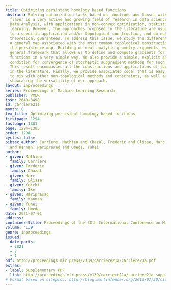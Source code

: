 ```yaml
---
title: Optimizing persistent homology based functions
abstract: Solving optimization tasks based on functions and losses with a topological
  flavor is a very active and growing field of research in data science and Topological
  Data Analysis, with applications in non-convex optimization, statistics and machine
  learning. However, the approaches proposed in the literature are usually anchored
  to a specific application and/or topological construction, and do not come with
  theoretical guarantees. To address this issue, we study the differentiability of
  a general map associated with the most common topological construction, that is,
  the persistence map. Building on real analytic geometry arguments, we propose a
  general framework that allows us to define and compute gradients for persistence-based
  functions in a very simple way. We also provide a simple, explicit and sufficient
  condition for convergence of stochastic subgradient methods for such functions.
  This result encompasses all the constructions and applications of topological optimization
  in the literature. Finally, we provide associated code, that is easy to handle and
  to mix with other non-topological methods and constraints, as well as some experiments
  showcasing the versatility of our approach.
layout: inproceedings
series: Proceedings of Machine Learning Research
publisher: PMLR
issn: 2640-3498
id: carriere21a
month: 0
tex_title: Optimizing persistent homology based functions
firstpage: 1294
lastpage: 1303
page: 1294-1303
order: 1294
cycles: false
bibtex_author: Carriere, Mathieu and Chazal, Frederic and Glisse, Marc and Ike, Yuichi
  and Kannan, Hariprasad and Umeda, Yuhei
author:
- given: Mathieu
  family: Carriere
- given: Frederic
  family: Chazal
- given: Marc
  family: Glisse
- given: Yuichi
  family: Ike
- given: Hariprasad
  family: Kannan
- given: Yuhei
  family: Umeda
date: 2021-07-01
address:
container-title: Proceedings of the 38th International Conference on Machine Learning
volume: '139'
genre: inproceedings
issued:
  date-parts:
  - 2021
  - 7
  - 1
pdf: http://proceedings.mlr.press/v139/carriere21a/carriere21a.pdf
extras:
- label: Supplementary PDF
  link: http://proceedings.mlr.press/v139/carriere21a/carriere21a-supp.pdf
# Format based on citeproc: http://blog.martinfenner.org/2013/07/30/citeproc-yaml-for-bibliographies/
---
```

